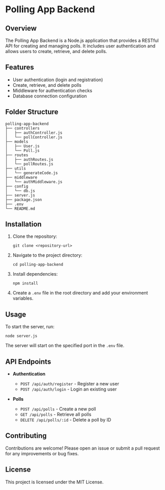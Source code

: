 # Polling App Backend

## Overview
The Polling App Backend is a Node.js application that provides a RESTful API for creating and managing polls. It includes user authentication and allows users to create, retrieve, and delete polls.

## Features
- User authentication (login and registration)
- Create, retrieve, and delete polls
- Middleware for authentication checks
- Database connection configuration

## Folder Structure
```
polling-app-backend
├── controllers
│   ├── authController.js
│   └── pollController.js
├── models
│   ├── User.js
│   └── Poll.js
├── routes
│   ├── authRoutes.js
│   └── pollRoutes.js
├── utils
│   └── generateCode.js
├── middleware
│   └── authMiddleware.js
├── config
│   └── db.js
├── server.js
├── package.json
├── .env
└── README.md
```

## Installation
1. Clone the repository:
   ```
   git clone <repository-url>
   ```
2. Navigate to the project directory:
   ```
   cd polling-app-backend
   ```
3. Install dependencies:
   ```
   npm install
   ```
4. Create a `.env` file in the root directory and add your environment variables.

## Usage
To start the server, run:
```
node server.js
```
The server will start on the specified port in the `.env` file.

## API Endpoints
- **Authentication**
  - `POST /api/auth/register` - Register a new user
  - `POST /api/auth/login` - Login an existing user

- **Polls**
  - `POST /api/polls` - Create a new poll
  - `GET /api/polls` - Retrieve all polls
  - `DELETE /api/polls/:id` - Delete a poll by ID

## Contributing
Contributions are welcome! Please open an issue or submit a pull request for any improvements or bug fixes.

## License
This project is licensed under the MIT License.